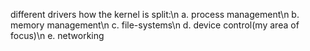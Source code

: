 different drivers
how the kernel is split:\n a. process management\n b. memory management\n c. file-systems\n d. device control(my area of focus)\n e. networking
